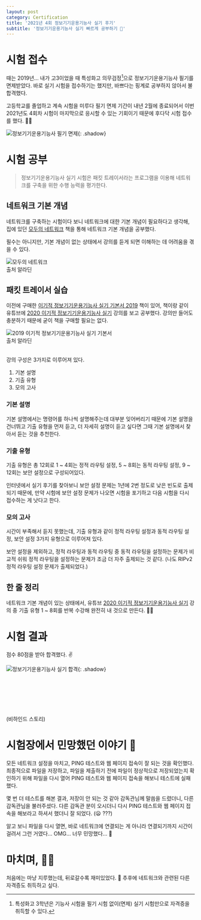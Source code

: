 ```yaml
---
layout: post
category: Certification
title: '2021년 4회 정보기기운용기능사 실기 후기'
subtitle: '정보기기운용기능사 실기 빠르게 공부하기 📖'
---
```


# 시험 접수

때는 2019년... 내가 고3이었을 때 특성화고 의무검정[^1]으로 정보기기운용기능사 필기를 면제받았다. 바로 실기 시험을 접수하기는 했지만, 바쁘다는 핑계로 공부하지 않아서 불합격했다.

고등학교를 졸업하고 계속 시험을 미루다 필기 면제 기간이 내년 2월에 종료되어서 이번 2021년도 4회차 시험이 마지막으로 응시할 수 있는 기회이기 때문에 후다닥 시험 접수를 했다. 🏃🏻

![정보기기운용기능사 필기 면제](/assets/images/2021-12-27-craftsman-information-equipment-operation-practical-exam/1.png){: .shadow}

# 시험 공부

> 정보기기운용기능사 실기 시험은 패킷 트레이서라는 프로그램을 이용해 네트워크를 구축을 위한 수행 능력을 평가한다.

## 네트워크 기본 개념

네트워크를 구축하는 시험이다 보니 네트워크에 대한 기본 개념이 필요하다고 생각해, 집에 있던 [모두의 네트워크](https://book.naver.com/bookdb/book_detail.naver?bid=13735927) 책을 통해 네트워크 기본 개념을 공부했다.

필수는 아니지만, 기본 개념이 없는 상태에서 강의를 듣게 되면 이해하는 데 어려움을 겪을 수 있다.

<div class="d-flex">
    <img src="/assets/images/2021-12-27-craftsman-information-equipment-operation-practical-exam/2.jpeg" alt="모두의 네트워크" class="col-md-6 shadow"/>
</div>

<figcaption>출처 알라딘</figcaption>

## 패킷 트레이서 실습

이전에 구매한 [이기적 정보기기운용기능사 실기 기본서 2019](https://book.naver.com/bookdb/book_detail.naver?bid=13734936) 책이 있어, 책이랑 같이 유튜브에 [2020 이기적 정보기기운용기능사 실기](https://www.youtube.com/playlist?list=PL6i7rGeEmTvoAOyruGbocfp02xcZxsW3O) 강의를 보고 공부했다.
강의만 들어도 충분하기 때문에 굳이 책을 구매할 필요는 없다.

<div class="d-flex">
    <img src="/assets/images/2021-12-27-craftsman-information-equipment-operation-practical-exam/3.jpeg" alt="2019 이기적 정보기기운용기능사 실기 기본서" class="col-md-6 shadow"/>
</div>

<figcaption>출처 알라딘</figcaption>

<br>

강의 구성은 3가지로 이루어져 있다.

1. 기본 설명
2. 기출 유형
3. 모의 고사

### 기본 설명

기본 설명에서는 명령어를 하나씩 설명해주는데 대부분 잊어버리기 때문에 기본 설명을 건너뛰고 기출 유형을 먼저 듣고, 더 자세히 설명이 듣고 싶다면 그때 기본 설명에서 찾아서 듣는 것을 추천한다.

### 기출 유형

기출 유형은 총 12회로 1 ~ 4회는 정적 라우팅 설정, 5 ~ 8회는 동적 라우팅 설정, 9 ~ 12회는 보안 설정으로 구성되어있다.

인터넷에서 실기 후기를 찾아보니 보안 설정 문제는 1년에 2번 정도로 낮은 빈도로 출제되기 때문에, 만약 시험에 보안 설정 문제가 나오면 시험을 포기하고 다음 시험을 다시 접수하는 게 낫다고 한다.

### 모의 고사

시간이 부족해서 듣지 못했는데, 기출 유형과 같이 정적 라우팅 설정과 동적 라우팅 설정, 보안 설정 3가지 유형으로 이루어져 있다.

보안 설정을 제외하고, 정적 라우팅과 동적 라우팅 중 동적 라우팅을 설정하는 문제가 비교적 쉬워 정적 라우팅을 설정하는 문제가 조금 더 자주 출제되는 것 같다. (나도 RIPv2 정적 라우팅 설정 문제가 출제되었다.)

## 한 줄 정리

네트워크 기본 개념이 있는 상태에서, 유튜브 [2020 이기적 정보기기운용기능사 실기](https://www.youtube.com/playlist?list=PL6i7rGeEmTvoAOyruGbocfp02xcZxsW3O) 강의 중 기출 유형 1 ~ 8회를 반복 수강해 완전히 내 것으로 만든다. 🙆🏻

# 시험 결과

점수 80점을 받아 합격했다. ✌️

![정보기기운용기능사 실기 합격](/assets/images/2021-12-27-craftsman-information-equipment-operation-practical-exam/4.png){: .shadow}

<br><br><br><br><br>

(비하인드 스토리)

<h1 class="pt-0">
시험장에서 민망했던 이야기 🙈
</h1>

모든 네트워크 설정을 마치고, PING 테스트와 웹 페이지 접속이 잘 되는 것을 확인했다. 최종적으로 파일을 저장하고, 파일을 제출하기 전에 파일이 정상적으로 저장되었는지 확인하기 위해 파일을 다시 열어 PING 테스트와 웹 페이지 접속을 해보니 테스트에 실패했다.

몇 번 더 테스트를 해본 결과, 저장이 안 되는 것 같아 감독관님께 말씀을 드렸더니, 다른 감독관님을 불러주셨다. 다른 감독관 분이 오시더니 다시 PING 테스트와 웹 페이지 접속을 해보라고 하셔서 했더니 잘 되었다. (😦 ???)

알고 보니 파일을 다시 열면, 바로 네트워크에 연결되는 게 아니라 연결되기까지 시간이 걸려서 그런 거였다... OMG... 너무 민망했다... 🙉

# 마치며, 🙇🏻

처음에는 마냥 지루했는데, 뒤로갈수록 재미있었다. 🤔 추후에 네트워크와 관련된 다른 자격증도 취득하고 싶다.

[^1]: 특성화고 3학년은 기능사 시험을 필기 시험 없이(면제) 실기 시험만으로 자격증을 취득할 수 있다.
[^2]: macOS에서 Windows를 사용할 수 있게 해주는 프로그램이다. (유료)

